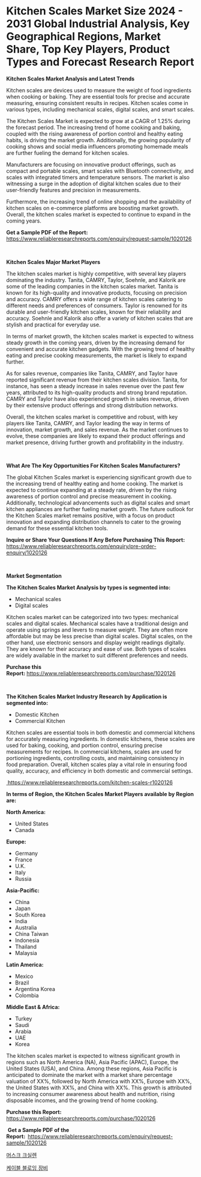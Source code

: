 <p><h1>Kitchen Scales Market Size 2024 - 2031 Global Industrial Analysis, Key Geographical Regions, Market Share, Top Key Players, Product Types and Forecast Research Report</h1></p><p><strong>Kitchen Scales Market Analysis and Latest Trends</strong></p>
<p><p>Kitchen scales are devices used to measure the weight of food ingredients when cooking or baking. They are essential tools for precise and accurate measuring, ensuring consistent results in recipes. Kitchen scales come in various types, including mechanical scales, digital scales, and smart scales.</p><p>The Kitchen Scales Market is expected to grow at a CAGR of 1.25% during the forecast period. The increasing trend of home cooking and baking, coupled with the rising awareness of portion control and healthy eating habits, is driving the market growth. Additionally, the growing popularity of cooking shows and social media influencers promoting homemade meals are further fueling the demand for kitchen scales.</p><p>Manufacturers are focusing on innovative product offerings, such as compact and portable scales, smart scales with Bluetooth connectivity, and scales with integrated timers and temperature sensors. The market is also witnessing a surge in the adoption of digital kitchen scales due to their user-friendly features and precision in measurements.</p><p>Furthermore, the increasing trend of online shopping and the availability of kitchen scales on e-commerce platforms are boosting market growth. Overall, the kitchen scales market is expected to continue to expand in the coming years.</p></p>
<p><strong>Get a Sample PDF of the Report:&nbsp;</strong> <a href="https://www.reliableresearchreports.com/enquiry/request-sample/1020126">https://www.reliableresearchreports.com/enquiry/request-sample/1020126</a></p>
<p>&nbsp;</p>
<p><strong>Kitchen Scales Major Market Players</strong></p>
<p><p>The kitchen scales market is highly competitive, with several key players dominating the industry. Tanita, CAMRY, Taylor, Soehnle, and Kalorik are some of the leading companies in the kitchen scales market. Tanita is known for its high-quality and innovative products, focusing on precision and accuracy. CAMRY offers a wide range of kitchen scales catering to different needs and preferences of consumers. Taylor is renowned for its durable and user-friendly kitchen scales, known for their reliability and accuracy. Soehnle and Kalorik also offer a variety of kitchen scales that are stylish and practical for everyday use.</p><p>In terms of market growth, the kitchen scales market is expected to witness steady growth in the coming years, driven by the increasing demand for convenient and accurate kitchen gadgets. With the growing trend of healthy eating and precise cooking measurements, the market is likely to expand further.</p><p>As for sales revenue, companies like Tanita, CAMRY, and Taylor have reported significant revenue from their kitchen scales division. Tanita, for instance, has seen a steady increase in sales revenue over the past few years, attributed to its high-quality products and strong brand reputation. CAMRY and Taylor have also experienced growth in sales revenue, driven by their extensive product offerings and strong distribution networks.</p><p>Overall, the kitchen scales market is competitive and robust, with key players like Tanita, CAMRY, and Taylor leading the way in terms of innovation, market growth, and sales revenue. As the market continues to evolve, these companies are likely to expand their product offerings and market presence, driving further growth and profitability in the industry.</p></p>
<p>&nbsp;</p>
<p><strong>What Are The Key Opportunities For Kitchen Scales Manufacturers?</strong></p>
<p><p>The global Kitchen Scales market is experiencing significant growth due to the increasing trend of healthy eating and home cooking. The market is expected to continue expanding at a steady rate, driven by the rising awareness of portion control and precise measurement in cooking. Additionally, technological advancements such as digital scales and smart kitchen appliances are further fueling market growth. The future outlook for the Kitchen Scales market remains positive, with a focus on product innovation and expanding distribution channels to cater to the growing demand for these essential kitchen tools.</p></p>
<p><strong>Inquire or Share Your Questions If Any Before Purchasing This Report:</strong> <a href="https://www.reliableresearchreports.com/enquiry/pre-order-enquiry/1020126">https://www.reliableresearchreports.com/enquiry/pre-order-enquiry/1020126</a></p>
<p>&nbsp;</p>
<p><strong>Market Segmentation</strong></p>
<p><strong>The Kitchen Scales Market Analysis by types is segmented into:</strong></p>
<p><ul><li>Mechanical scales</li><li>Digital scales</li></ul></p>
<p><p>Kitchen scales market can be categorized into two types: mechanical scales and digital scales. Mechanical scales have a traditional design and operate using springs and levers to measure weight. They are often more affordable but may be less precise than digital scales. Digital scales, on the other hand, use electronic sensors and display weight readings digitally. They are known for their accuracy and ease of use. Both types of scales are widely available in the market to suit different preferences and needs.</p></p>
<p><strong>Purchase this Report:&nbsp;</strong><a href="https://www.reliableresearchreports.com/purchase/1020126">https://www.reliableresearchreports.com/purchase/1020126</a></p>
<p>&nbsp;</p>
<p><strong>The Kitchen Scales Market Industry Research by Application is segmented into:</strong></p>
<p><ul><li>Domestic Kitchen</li><li>Commercial Kitchen</li></ul></p>
<p><p>Kitchen scales are essential tools in both domestic and commercial kitchens for accurately measuring ingredients. In domestic kitchens, these scales are used for baking, cooking, and portion control, ensuring precise measurements for recipes. In commercial kitchens, scales are used for portioning ingredients, controlling costs, and maintaining consistency in food preparation. Overall, kitchen scales play a vital role in ensuring food quality, accuracy, and efficiency in both domestic and commercial settings.</p></p>
<p><a href="https://www.reliableresearchreports.com/kitchen-scales-r1020126">&nbsp;https://www.reliableresearchreports.com/kitchen-scales-r1020126</a></p>
<p><strong>In terms of Region, the Kitchen Scales Market Players available by Region are:</strong></p>
<p>
    <p> <strong> North America: </strong>
        <ul>
            <li>United States</li>
            <li>Canada</li>
        </ul>
        </p> 
    <p> <strong> Europe: </strong>
        <ul>
            <li>Germany</li>
            <li>France</li>
            <li>U.K.</li>
            <li>Italy</li>
            <li>Russia</li>
        </ul>
        </p> 
    <p> <strong> Asia-Pacific: </strong>
        <ul>
            <li>China</li>
            <li>Japan</li>
            <li>South Korea</li>
            <li>India</li>
            <li>Australia</li>
            <li>China Taiwan</li>
            <li>Indonesia</li>
            <li>Thailand</li>
            <li>Malaysia</li>
        </ul>
        </p> 
    <p> <strong> Latin America: </strong>
        <ul>
            <li>Mexico</li>
            <li>Brazil</li>
            <li>Argentina Korea</li>
            <li>Colombia</li>
        </ul>
        </p> 
    <p> <strong> Middle East & Africa: </strong>
        <ul>
            <li>Turkey</li>
            <li>Saudi</li>
            <li>Arabia</li>
            <li>UAE</li>
            <li>Korea</li>
        </ul>
    </p>
    </p>
<p><p>The kitchen scales market is expected to witness significant growth in regions such as North America (NA), Asia Pacific (APAC), Europe, the United States (USA), and China. Among these regions, Asia Pacific is anticipated to dominate the market with a market share percentage valuation of XX%, followed by North America with XX%, Europe with XX%, the United States with XX%, and China with XX%. This growth is attributed to increasing consumer awareness about health and nutrition, rising disposable incomes, and the growing trend of home cooking.</p></p>
<p><strong>Purchase this Report: </strong><a href="https://www.reliableresearchreports.com/purchase/1020126">https://www.reliableresearchreports.com/purchase/1020126</a></p>
<p>&nbsp;<strong>Get a Sample PDF of the Report:&nbsp;&nbsp;</strong><a href="https://www.reliableresearchreports.com/enquiry/request-sample/1020126">https://www.reliableresearchreports.com/enquiry/request-sample/1020126</a></p>
<p><strong></strong></p>
<p><p><a href="https://medium.com/@isariontaru/%EB%A8%B8%EC%8A%A4%ED%81%AC-%EC%9E%90%EC%9D%BC%EB%A0%8C-%EC%8B%9C%EC%9E%A5-%EB%B6%84%EC%84%9D-%EA%B8%80%EB%A1%9C%EB%B2%8C-%EC%82%B0%EC%97%85-%EC%A0%84%EB%A7%9D%EA%B3%BC-%EC%98%88%EC%B8%A1-2024%EB%85%84%EB%B6%80%ED%84%B0-2031%EB%85%84-b04d2ee92887">머스크 크실렌</a></p><p><a href="https://medium.com/@santiagoiza565682023/%EC%BC%80%EC%9D%B4%EB%B8%94-%EB%B8%94%EB%A1%9C%EC%9E%89-%EC%9E%A5%EB%B9%84-%EC%8B%9C%EC%9E%A5-%EC%A0%90%EC%9C%A0%EC%9C%A8-%EB%B3%80%ED%99%94-%EB%B0%8F-%EC%8B%9C%EC%9E%A5-%EC%84%B1%EC%9E%A5-%EC%B6%94%EC%9D%B4-2024-2031-327a7f951fbb">케이블 블로잉 장비</a></p></p>